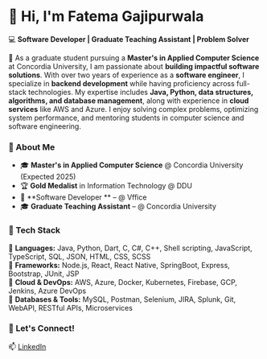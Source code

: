 # 👋 Hi, I'm Fatema Gajipurwala  

💻 **Software Developer | Graduate Teaching Assistant | Problem Solver**  

🚀 As a graduate student pursuing a **Master's in Applied Computer Science** at Concordia University, I am passionate about **building impactful software solutions**. With over two years of experience as a **software engineer**, I specialize in **backend development** while having proficiency across full-stack technologies. My expertise includes **Java, Python, data structures, algorithms, and database management**, along with experience in **cloud services** like AWS and Azure. I enjoy solving complex problems, optimizing system performance, and mentoring students in computer science and software engineering.  

### 🔹 About Me  
- 🎓 **Master's in Applied Computer Science** @ Concordia University (Expected 2025)  
- 🏆 **Gold Medalist** in Information Technology @ DDU  
- 💼 **Software Developer ** – @ Vffice 
- 🎓 **Graduate Teaching Assistant** – @ Concordia University

### 🔹 Tech Stack  
🚀 **Languages:** Java, Python, Dart, C, C#, C++, Shell scripting, JavaScript, TypeScript, SQL, JSON, HTML, CSS, SCSS  
🚀 **Frameworks:** Node.js, React, React Native, SpringBoot, Express, Bootstrap, JUnit, JSP  
🚀 **Cloud & DevOps:** AWS, Azure, Docker, Kubernetes, Firebase, GCP, Jenkins, Azure DevOps  
🚀 **Databases & Tools:** MySQL, Postman, Selenium, JIRA, Splunk, Git, WebAPI, RESTful APIs, Microservices  

### 🔹 Let's Connect!  
📫 [LinkedIn](https://linkedin.com/in/fatema-gajipurwala) 
